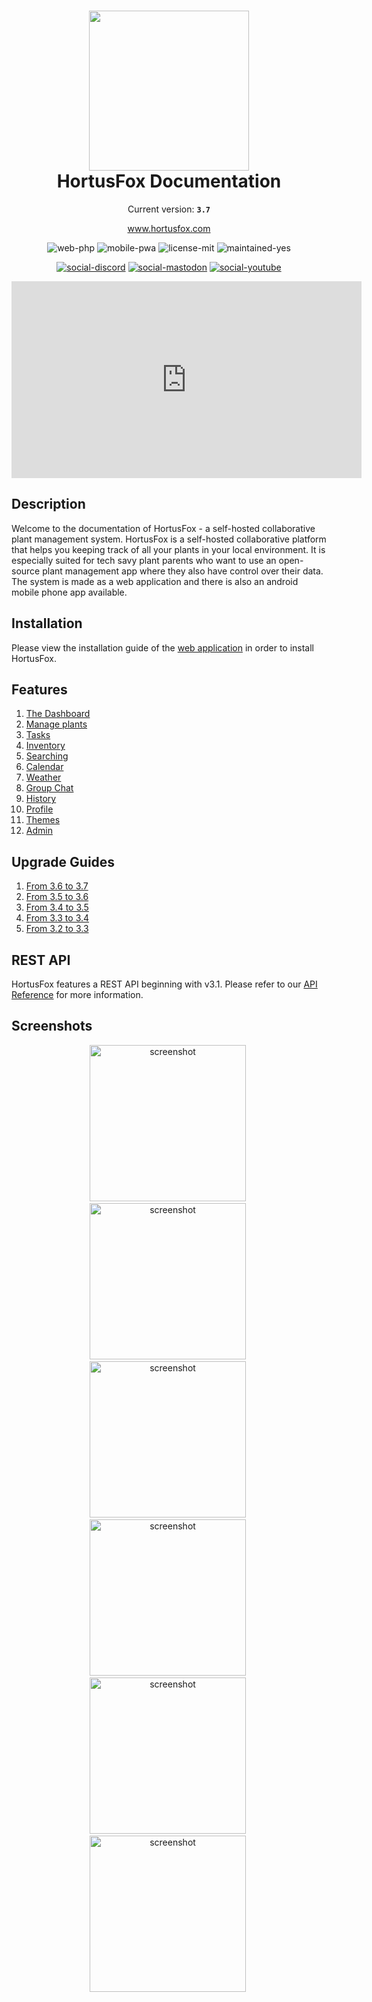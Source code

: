 <h1 align="center">
    <img src="gfx/logo.png" width="256"/><br/>
    HortusFox Documentation
</h1>

<p align="center">
    Current version: <strong><code>3.7</code></strong>
</p>

<p align="center">
    <a href="https://www.hortusfox.com/">www.hortusfox.com</a>
</p>

<p align="center">
    <img src="https://img.shields.io/badge/web-php-orange" alt="web-php"/>
    <img src="https://img.shields.io/badge/mobile-pwa-pink" alt="mobile-pwa"/>
    <img src="https://img.shields.io/badge/license-MIT-blue" alt="license-mit"/>
    <img src="https://img.shields.io/badge/maintained-yes-green" alt="maintained-yes"/>
</p>

<p align="center">
    <a href="https://discord.gg/kc6xGmjzVS"><img src="https://img.shields.io/badge/discord-5715BA?style=for-the-badge&logo=discord&logoColor=white" alt="social-discord"></a>
    <a href="https://mastodon.social/@hortusfox"><img src="https://img.shields.io/badge/mastodon-D1550A?style=for-the-badge&logo=mastodon&logoColor=white" alt="social-mastodon"></a>
    <a href="https://www.youtube.com/@HortusFox"><img src="https://img.shields.io/badge/youtube-red?style=for-the-badge&logo=youtube&logoColor=white" alt="social-youtube"></a>
</p>

<p align="center">
    <iframe width="560" height="315" src="https://www.youtube.com/embed/cMzirA3ZJcU?si=dhE48KMBsPzwOaG4" title="HortusFox" frameborder="0" allow="accelerometer; autoplay; clipboard-write; encrypted-media; gyroscope; picture-in-picture; web-share" referrerpolicy="strict-origin-when-cross-origin" allowfullscreen></iframe>
</p>

## Description
Welcome to the documentation of HortusFox - a self-hosted collaborative plant management system.
HortusFox is a self-hosted collaborative platform that helps you keeping track of all your plants
in your local environment. It is especially suited for tech savy plant parents who want to use an
open-source plant management app where they also have control over their data. The system is made
as a web application and there is also an android mobile phone app available.

## Installation
Please view the installation guide of the <a href="https://github.com/danielbrendel/hortusfox-web">web application</a> in order to install HortusFox.

## Features
1. [The Dashboard](dashboard.md)
2. [Manage plants](plants.md)
3. [Tasks](tasks.md)
4. [Inventory](inventory.md)
5. [Searching](searching.md)
6. [Calendar](calendar.md)
7. [Weather](weather.md)
8. [Group Chat](groupchat.md)
9. [History](history.md)
10. [Profile](profile.md)
11. [Themes](themes.md)
12. [Admin](admin.md)

## Upgrade Guides
1. [From 3.6 to 3.7](3.6to3.7.md)
2. [From 3.5 to 3.6](3.5to3.6.md)
3. [From 3.4 to 3.5](3.4to3.5.md)
4. [From 3.3 to 3.4](3.3to3.4.md)
5. [From 3.2 to 3.3](3.2to3.3.md)

## REST API
HortusFox features a REST API beginning with v3.1. Please refer to our [API Reference](api.md) for more information.

## Screenshots
<p align="center">
    <img src="gfx/Screenshot 2024-03-05 180231.png" alt="screenshot" width="250"/>&nbsp;
    <img src="gfx/Screenshot 2024-03-05 180919.png" alt="screenshot" width="250"/>&nbsp;
    <img src="gfx/Screenshot 2024-03-05 181025.png" alt="screenshot" width="250"/>&nbsp;
    <img src="gfx/Screenshot 2024-03-05 183724.png" alt="screenshot" width="250"/>&nbsp;
    <img src="gfx/Screenshot 2024-03-05 183931.png" alt="screenshot" width="250"/>&nbsp;
    <img src="gfx/Screenshot 2024-03-05 184339.png" alt="screenshot" width="250"/>&nbsp;
</p>